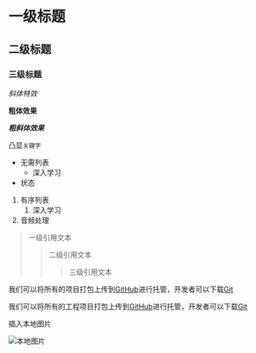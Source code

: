 # 一级标题
## 二级标题
### 三级标题
*斜体特效*

**粗体效果**

***粗斜体效果***

凸显`关键字`
* 无需列表
	* 深入学习
* 状态

1. 有序列表
	1. 深入学习
2. 音频处理

> 一级引用文本
>> 二级引用文本
>>> 三级引用文本

我们可以将所有的项目打包上传到[GitHub](https://www.github.com "GitHub官方网站")进行托管，开发者可以下载[Git](https://git-scm.com/downloads "Git 官方下载入口")

我们可以将所有的工程项目打包上传到[GitHub][1]进行托管，开发者可以下载[Git][2]</br>

[1]:https://www.github.com "GitHub官方网站"
[2]:https://git-scm.com/downloads "Git 官方下载入口"

插入本地图片

![本地图片](C:/Users/19935/Desktop/tupian.png "本地图片提示")


